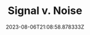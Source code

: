 ---
title: "Signal v. Noise"
category: "IndieWeb & Personal Blogs"
site_url: https://m.signalvnoise.com/
feed_url: https://m.signalvnoise.com/feed/
date: 2023-08-06T21:08:58.878333Z
domain: m.signalvnoise.com

---